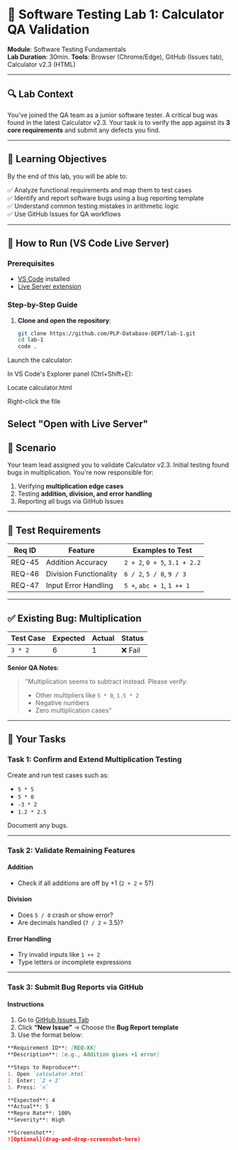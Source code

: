 # 🧪 Software Testing Lab 1: Calculator QA Validation

**Module**: Software Testing Fundamentals  
**Lab Duration**: 30min.
**Tools**: Browser (Chrome/Edge), GitHub (Issues tab), Calculator v2.3 (HTML)

---

## 🔍 Lab Context

You’ve joined the QA team as a junior software tester. A critical bug was found in the latest Calculator v2.3. Your task is to verify the app against its **3 core requirements** and submit any defects you find.

---

## 🎯 Learning Objectives

By the end of this lab, you will be able to:

✅ Analyze functional requirements and map them to test cases  
✅ Identify and report software bugs using a bug reporting template  
✅ Understand common testing mistakes in arithmetic logic  
✅ Use GitHub Issues for QA workflows

---
## 🚀 How to Run (VS Code Live Server)

### **Prerequisites**
- [VS Code](https://code.visualstudio.com/download) installed
- [Live Server extension](https://marketplace.visualstudio.com/items?itemName=ritwickdey.LiveServer)

### **Step-by-Step Guide**

1. **Clone and open the repository**:
   ```bash
   git clone https://github.com/PLP-Database-DEPT/lab-1.git
   cd lab-1
   code .

Launch the calculator:

In VS Code's Explorer panel (Ctrl+Shift+E):

Locate calculator.html

Right-click the file

Select "Open with Live Server"
---

## 📝 Scenario

Your team lead assigned you to validate Calculator v2.3. Initial testing found bugs in multiplication. You're now responsible for:  
1. Verifying **multiplication edge cases**  
2. Testing **addition, division, and error handling**  
3. Reporting all bugs via GitHub Issues

---

## 📂 Test Requirements

| Req ID  | Feature               | Examples to Test              |
|---------|------------------------|-------------------------------|
| REQ-45  | Addition Accuracy       | `2 + 2`, `0 + 5`, `3.1 + 2.2` |
| REQ-46  | Division Functionality  | `6 / 2`, `5 / 0`, `9 / 3`     |
| REQ-47  | Input Error Handling    | `5 +`, `abc + 1`, `1 ++ 1`    |

---

## ✅ Existing Bug: Multiplication

| Test Case | Expected | Actual | Status  |
|-----------|----------|--------|---------|
| `3 * 2`   | 6        | 1      | ❌ Fail |

**Senior QA Notes**:  
> "Multiplication seems to subtract instead. Please verify:  
> - Other multipliers like `5 * 0`, `1.5 * 2`  
> - Negative numbers  
> - Zero multiplication cases"

---

## 🧪 Your Tasks

### Task 1: Confirm and Extend Multiplication Testing

Create and run test cases such as:
- `5 * 5`
- `5 * 0`
- `-3 * 2`
- `1.2 * 2.5`

Document any bugs.

---

### Task 2: Validate Remaining Features

#### Addition
- Check if all additions are off by +1 (`2 + 2` = 5?)

#### Division
- Does `5 / 0` crash or show error?  
- Are decimals handled (`7 / 2` = 3.5)?

#### Error Handling
- Try invalid inputs like `1 ++ 2`  
- Type letters or incomplete expressions

---

### Task 3: Submit Bug Reports via GitHub

#### Instructions

1. Go to [GitHub Issues Tab](https://github.com/PLP-Database-DEPT/swt-01/issues)  
2. Click **“New Issue”** → Choose the **Bug Report template**  
3. Use the format below:

```markdown
**Requirement ID**: [REQ-XX]  
**Description**: [e.g., Addition gives +1 error]

**Steps to Reproduce**:  
1. Open `calculator.html`  
2. Enter: `2 + 2`  
3. Press: `=`

**Expected**: 4  
**Actual**: 5  
**Repro Rate**: 100%  
**Severity**: High

**Screenshot**:  
![Optional](drag-and-drop-screenshot-here)
